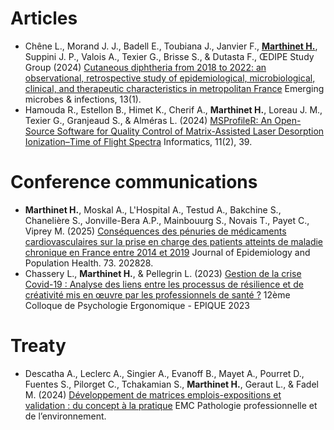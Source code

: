 # Articles
  
  * Chêne L., Morand J. J., Badell E., Toubiana J., Janvier F., <ins>**Marthinet H.**</ins>, Suppini J. P., Valois A., Texier G., Brisse S., & Dutasta F., ŒDIPE Study Group (2024) [Cutaneous diphtheria from 2018 to 2022: an observational, retrospective study of epidemiological, microbiological, clinical, and therapeutic characteristics in metropolitan France](https://doi.org/10.1080/22221751.2024.2408324)
 Emerging microbes & infections, 13(1).
  * Hamouda R., Estellon B., Himet K., Cherif A., **Marthinet H.**, Loreau J. M., Texier G., Granjeaud S., & Alméras L. (2024) [MSProfileR: An Open-Source Software for Quality Control of Matrix-Assisted Laser Desorption Ionization–Time of Flight Spectra](https://doi.org/10.3390/informatics11020039) Informatics, 11(2), 39.
    
# Conference communications

  * **Marthinet H.**, Moskal A., L'Hospital A., Testud A., Bakchine S., Chanelière S., Jonville-Bera A.P., Mainbouurg S., Novais T., Payet C., Viprey M. (2025) [Conséquences des pénuries de médicaments cardiovasculaires sur la prise en charge des patients atteints de maladie chronique en France entre 2014 et 2019](https://www.sciencedirect.com/science/article/pii/S2950433325000230) Journal of Epidemiology and Population Health. 73. 202828.
  * Chassery L., **Marthinet H.**, & Pellegrin L. (2023) [Gestion de la crise Covid-19 : Analyse des liens entre les processus de résilience et de créativité mis en œuvre par 
les professionnels de santé ?](https://www.researchgate.net/publication/380185949_Gestion_de_la_crise_Covid-19_Analyse_des_liens_entre_les_processus_de_resilience_et_de_creativite_mis_en_oeuvre_par_les_professionnels_de_sante) 12ème Colloque de Psychologie Ergonomique - EPIQUE 2023

# Treaty 

  * Descatha A., Leclerc A., Singier A., Evanoff B., Mayet A., Pourret D., Fuentes S., Pilorget C., Tchakamian S., **Marthinet H.**, Geraut L., & Fadel M. (2024) [Développement de matrices emplois-expositions et validation : du concept à la pratique](https://www.em-consulte.com/article/1667358) EMC Pathologie professionnelle et de l’environnement.
